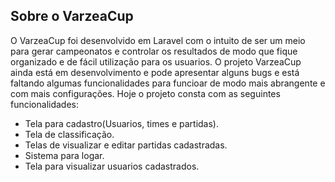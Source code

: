 ## Sobre o VarzeaCup

O VarzeaCup foi desenvolvido em Laravel com o intuito de ser um meio para gerar campeonatos e controlar os resultados de modo que fique organizado e de fácil utilização para os usuarios. O projeto VarzeaCup ainda está em desenvolvimento e pode apresentar alguns bugs e está faltando algumas funcionalidades  para funcioar de modo mais abrangente e com mais configurações. Hoje o projeto consta com as seguintes funcionalidades:

- Tela para cadastro(Usuarios, times e partidas).
- Tela de classificação.
- Telas de visualizar e editar partidas cadastradas.
- Sistema para logar.
- Tela para visualizar usuarios cadastrados.


